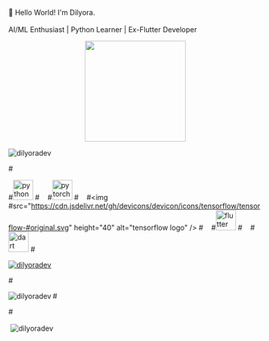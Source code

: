 <p align="left">👋 Hello World! I'm Dilyora.<br><br>AI/ML Enthusiast | Python Learner | Ex-Flutter Developer</p> <div align="center"> <img height="200" src="https://media3.giphy.com/media/1kenyYNFG9wTUyHMjk/200w.gif?cid=6c09b952shktrbz0yqpcfuq6fn338l3og83r649afygrcm39&ep=v1_gifs_search&rid=200w.gif&ct=g"  />
</div>

<p align="left"> <img src="https://komarev.com/ghpvc/?username=dilyoradev&label=Profile%20views&color=0e75b6&style=flat" alt="dilyoradev" /> </p>



#<div align="left">
  
  #<img src="https://cdn.jsdelivr.net/gh/devicons/devicon/icons/python/python-#original.svg" height="40" alt="python logo"  />
  #<img width="12" />
  #<img src="https://cdn.jsdelivr.net/gh/devicons/devicon/icons/pytorch/pytorch-#original.svg" height="40" alt="pytorch logo"  />
  #<img width="12" />
  #<img #src="https://cdn.jsdelivr.net/gh/devicons/devicon/icons/tensorflow/tensorflow-#original.svg" height="40" alt="tensorflow logo"  />
  #<img width="12" />
  #<img src="https://cdn.jsdelivr.net/gh/devicons/devicon/icons/flutter/flutter-#original.svg" height="40" alt="flutter logo"  />
  #<img width="12" />
  #<img src="https://cdn.jsdelivr.net/gh/devicons/devicon/icons/dart/dart-#original.svg" height="40" alt="dart logo"  />
#</div>

<p align="left"> <a href="https://github.com/ryo-ma/github-profile-trophy"><img src="https://github-profile-trophy.vercel.app/?username=dilyoradev" alt="dilyoradev" /></a> </p>

#<p><img align="left" src="https://github-readme-stats.vercel.app/api/top-langs?#username=dilyoradev&show_icons=true&locale=en&layout=compact" alt="dilyoradev" />
#</p>

#<p>&nbsp;<img align="center" src="https://github-readme-stats.vercel.app/api?#username=dilyoradev&show_icons=true&locale=en" alt="dilyoradev" /></p>
